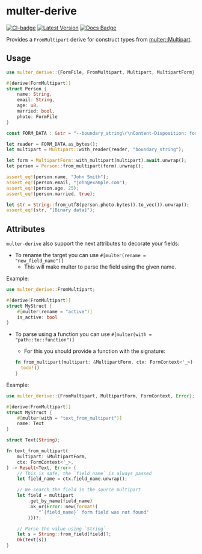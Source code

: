 # multer-derive

[![CI-badge]](ci) [![Latest Version]][crates.io] [![Docs Badge]][docs]

[CI-badge]: https://github.com/Neo-Ciber94/multer-derive/actions/workflows/ci.yml/badge.svg
[ci]: <https://github.com/Neo-Ciber94/multer-derive/actions/workflows/ci.yml>

[Latest Version]: https://img.shields.io/crates/v/multer-derive.svg
[crates.io]: https://crates.io/crates/rust-decimal

[Docs Badge]: https://docs.rs/multer_derive/badge.svg
[docs]: https://docs.rs/multer_derive

Provides a `FromMultipart` derive for construct types from [multer::Multipart](https://docs.rs/multer/2.1.0/multer/struct.Multipart.html).

## Usage

```rs
use multer_derive::{FormFile, FromMultipart, Multipart, MultipartForm};

#[derive(FormMultipart)]
struct Person {
    name: String,
    email: String,
    age: u8,
    married: bool,
    photo: FormFile
}

const FORM_DATA : &str = "--boundary_string\r\nContent-Disposition: form-data; name=\"name\"\r\n\r\nJohn Smith\r\n--boundary_string\r\nContent-Disposition: form-data; name=\"email\"\r\n\r\njohn@example.com\r\n--boundary_string\r\nContent-Disposition: form-data; name=\"age\"\r\n\r\n25\r\n--boundary_string\r\nContent-Disposition: form-data; name=\"married\"\r\n\r\ntrue\r\n--boundary_string\r\nContent-Disposition: form-data; name=\"photo\"; filename=\"example.jpg\"\r\nContent-Type: image/jpeg\r\n\r\n[Binary data]\r\n--boundary_string--\r\n";

let reader = FORM_DATA.as_bytes();
let multipart = Multipart::with_reader(reader, "boundary_string");

let form = MultipartForm::with_multipart(multipart).await.unwrap();
let person = Person::from_multipart(form).unwrap();

assert_eq!(person.name, "John Smith");
assert_eq!(person.email, "john@example.com");
assert_eq!(person.age, 25);
assert_eq!(person.married, true);

let str = String::from_utf8(person.photo.bytes().to_vec()).unwrap();
assert_eq!(str, "[Binary data]");
```

## Attributes

`multer-derive` also support the next attributes to decorate your fields:

- To rename the target you can use `#[multer(rename = "new_field_name")]`
  - This will make multer to parse the field using the given name.

Example:

```rs
use multer_derive::FromMultipart;

#[derive(FromMultipart)]
struct MyStruct {
    #[multer(rename = "active")]
    is_active: bool
}
```

- To parse using a function you can use `#[multer(with = "path::to::function")]`

  - For this you should provide a function with the signature:

  ```rs
  fn from_multipart(multipart: &MultipartForm, ctx: FormContext<'_>) -> Result<YourType, Error> {
    todo!()
  }
  ```

Example:

```rs
use multer_derive::{FromMultipart, MultipartForm, FormContext, Error};

#[derive(FromMultipart)]
struct MyStruct {
    #[multer(with = "text_from_multipart")]
    name: Text
}

struct Text(String);

fn text_from_multipart(
    multipart: &MultipartForm,
    ctx: FormContext<'_>,
) -> Result<Text, Error> {
    // This is safe, the `field_name` is always passed
    let field_name = ctx.field_name.unwrap();

    // We search the field in the source multipart
    let field = multipart
        .get_by_name(field_name)
        .ok_or(Error::new(format!(
            "`{field_name}` form field was not found"
        )))?;

    // Parse the value using `String`
    let s = String::from_field(field)?;
    Ok(Text(s))
}
```
